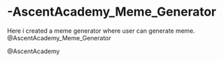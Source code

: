 # -AscentAcademy_Meme_Generator
Here i created a meme generator where user can generate meme. @AscentAcademy_Meme_Generator

@AscentAcademy
